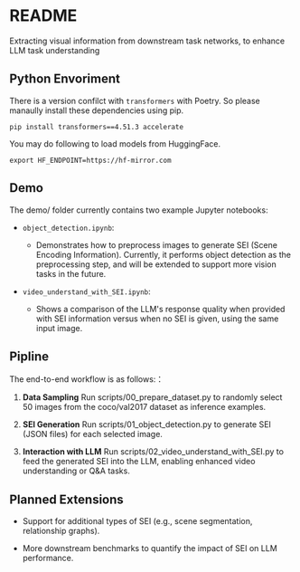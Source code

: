 # README

Extracting visual information from downstream task networks, to enhance LLM task understanding

## Python Envoriment

There is a version confilct with `transformers` with Poetry. So please manaully install these dependencies using pip.

```
pip install transformers==4.51.3 accelerate
```

You may do following to load models from HuggingFace.
```
export HF_ENDPOINT=https://hf-mirror.com 
```

## Demo
The demo/ folder currently contains two example Jupyter notebooks:

- `object_detection.ipynb`:
  - Demonstrates how to preprocess images to generate SEI (Scene Encoding Information).
  Currently, it performs object detection as the preprocessing step, and will be extended to support more vision tasks in the future.

- `video_understand_with_SEI.ipynb`:
  - Shows a comparison of the LLM's response quality when provided with SEI information versus when no SEI is given, using the same input image.

## Pipline
The end-to-end workflow is as follows:：

1. **Data Sampling**
Run scripts/00_prepare_dataset.py to randomly select 50 images from the coco/val2017 dataset as inference examples.

2. **SEI Generation**
Run scripts/01_object_detection.py to generate SEI (JSON files) for each selected image.

3. **Interaction with LLM**
Run scripts/02_video_understand_with_SEI.py to feed the generated SEI into the LLM, enabling enhanced video understanding or Q&A tasks.

## Planned Extensions
- Support for additional types of SEI (e.g., scene segmentation, relationship graphs).

- More downstream benchmarks to quantify the impact of SEI on LLM performance.